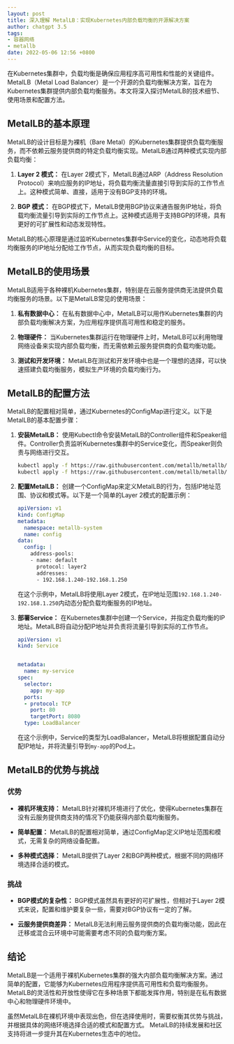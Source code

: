 ```yaml
---
layout: post
title: 深入理解 MetalLB：实现Kubernetes内部负载均衡的开源解决方案
author: chatgpt 3.5
tags:
- 容器网络
- metallb
date: 2022-05-06 12:56 +0800
---
```

在Kubernetes集群中，负载均衡是确保应用程序高可用性和性能的关键组件。MetalLB（Metal Load Balancer）是一个开源的负载均衡解决方案，旨在为Kubernetes集群提供内部负载均衡服务。本文将深入探讨MetalLB的技术细节、使用场景和配置方法。

## MetalLB的基本原理

MetalLB的设计目标是为裸机（Bare Metal）的Kubernetes集群提供负载均衡服务，而不依赖云服务提供商的特定负载均衡实现。MetalLB通过两种模式实现内部负载均衡：

1. **Layer 2 模式：** 在Layer 2模式下，MetalLB通过ARP（Address Resolution Protocol）来响应服务的IP地址，将负载均衡流量直接引导到实际的工作节点上。这种模式简单、直接，适用于没有BGP支持的环境。

2. **BGP 模式：** 在BGP模式下，MetalLB使用BGP协议来通告服务IP地址，将负载均衡流量引导到实际的工作节点上。这种模式适用于支持BGP的环境，具有更好的可扩展性和动态发现特性。

MetalLB的核心原理是通过监听Kubernetes集群中Service的变化，动态地将负载均衡服务的IP地址分配给工作节点，从而实现负载均衡的目标。

## MetalLB的使用场景

MetalLB适用于各种裸机Kubernetes集群，特别是在云服务提供商无法提供负载均衡服务的场景。以下是MetalLB常见的使用场景：

1. **私有数据中心：** 在私有数据中心中，MetalLB可以用作Kubernetes集群的内部负载均衡解决方案，为应用程序提供高可用性和稳定的服务。

2. **物理硬件：** 当Kubernetes集群运行在物理硬件上时，MetalLB可以利用物理网络设备来实现内部负载均衡，而无需依赖云服务提供商的负载均衡功能。

3. **测试和开发环境：** MetalLB在测试和开发环境中也是一个理想的选择，可以快速搭建负载均衡服务，模拟生产环境的负载均衡行为。

## MetalLB的配置方法

MetalLB的配置相对简单，通过Kubernetes的ConfigMap进行定义。以下是MetalLB的基本配置步骤：

1. **安装MetalLB：** 使用Kubectl命令安装MetalLB的Controller组件和Speaker组件。Controller负责监听Kubernetes集群中的Service变化，而Speaker则负责与网络进行交互。

    ```bash
    kubectl apply -f https://raw.githubusercontent.com/metallb/metallb/v0.11.0/manifests/namespace.yaml
    kubectl apply -f https://raw.githubusercontent.com/metallb/metallb/v0.11.0/manifests/metallb.yaml
    ```

2. **配置MetalLB：** 创建一个ConfigMap来定义MetalLB的行为，包括IP地址范围、协议和模式等。以下是一个简单的Layer 2模式的配置示例：

    ```yaml
    apiVersion: v1
    kind: ConfigMap
    metadata:
      namespace: metallb-system
      name: config
    data:
      config: |
        address-pools:
        - name: default
          protocol: layer2
          addresses:
          - 192.168.1.240-192.168.1.250
    ```

    在这个示例中，MetalLB将使用Layer 2模式，在IP地址范围`192.168.1.240-192.168.1.250`内动态分配负载均衡服务的IP地址。

3. **部署Service：** 在Kubernetes集群中创建一个Service，并指定负载均衡的IP地址。MetalLB将自动分配IP地址并负责将流量引导到实际的工作节点。

    ```yaml
    apiVersion: v1
    kind: Service


    metadata:
      name: my-service
    spec:
      selector:
        app: my-app
      ports:
      - protocol: TCP
        port: 80
        targetPort: 8080
      type: LoadBalancer
    ```

    在这个示例中，Service的类型为LoadBalancer，MetalLB将根据配置自动分配IP地址，并将流量引导到`my-app`的Pod上。

## MetalLB的优势与挑战

### 优势

- **裸机环境支持：** MetalLB针对裸机环境进行了优化，使得Kubernetes集群在没有云服务提供商支持的情况下仍能获得内部负载均衡服务。
  
- **简单配置：** MetalLB的配置相对简单，通过ConfigMap定义IP地址范围和模式，无需复杂的网络设备配置。

- **多种模式选择：** MetalLB提供了Layer 2和BGP两种模式，根据不同的网络环境选择合适的模式。

### 挑战

- **BGP模式的复杂性：** BGP模式虽然具有更好的可扩展性，但相对于Layer 2模式来说，配置和维护要复杂一些，需要对BGP协议有一定的了解。

- **云服务提供商差异：** MetalLB无法利用云服务提供商的负载均衡功能，因此在迁移或混合云环境中可能需要考虑不同的负载均衡方案。

## 结论

MetalLB是一个适用于裸机Kubernetes集群的强大内部负载均衡解决方案。通过简单的配置，它能够为Kubernetes应用程序提供高可用性和负载均衡服务。MetalLB的灵活性和开放性使得它在多种场景下都能发挥作用，特别是在私有数据中心和物理硬件环境中。

虽然MetalLB在裸机环境中表现出色，但在选择使用时，需要权衡其优势与挑战，并根据具体的网络环境选择合适的模式和配置方式。 MetalLB的持续发展和社区支持将进一步提升其在Kubernetes生态中的地位。
